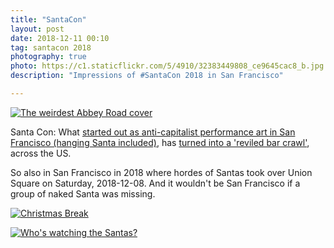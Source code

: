 ```yaml
---
title: "SantaCon"
layout: post
date: 2018-12-11 00:10
tag: santacon 2018
photography: true
photo: https://c1.staticflickr.com/5/4910/32383449808_ce9645cac8_b.jpg
description: "Impressions of #SantaCon 2018 in San Francisco"

---
```


<a data-flickr-embed="true"  href="https://www.flickr.com/photos/gedankenstuecke/32383449808/in/dateposted-public/" title="The weirdest Abbey Road cover"><img src="https://farm5.staticflickr.com/4910/32383449808_ce9645cac8_b.jpg" alt="The weirdest Abbey Road cover"></a><script async src="//embedr.flickr.com/assets/client-code.js" charset="utf-8"></script>

Santa Con: What [started out as anti-capitalist performance art in San Francisco (hanging Santa included)](https://melmagazine.com/en-us/story/an-oral-history-of-santacon), has [turned into a 'reviled bar crawl'](https://web.archive.org/web/20141212222348/http://blogs.villagevoice.com/runninscared/2014/12/people-hate-santacon.php), across the US.

So also in San Francisco in 2018 where hordes of Santas took over Union Square on Saturday, 2018-12-08. And it wouldn't be San Francisco if a group of naked Santa was missing.

<a data-flickr-embed="true" href="https://www.flickr.com/photos/gedankenstuecke/45342585205/in/dateposted-public/" title="Christmas Break"><img src="https://farm5.staticflickr.com/4851/45342585205_9cd19f2414_b.jpg" alt="Christmas Break"></a>

<a data-flickr-embed="true" href="https://www.flickr.com/photos/gedankenstuecke/46204665782/in/dateposted-public/" title="Who&#x27;s watching the Santas?"><img src="https://farm2.staticflickr.com/1968/46204665782_58ba630d04_b.jpg" alt="Who&#x27;s watching the Santas?"></a>
